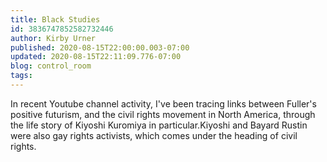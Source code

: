 ```yaml
---
title: Black Studies
id: 3836747852582732446
author: Kirby Urner
published: 2020-08-15T22:00:00.003-07:00
updated: 2020-08-15T22:11:09.776-07:00
blog: control_room
tags: 
---
```


In recent Youtube channel activity, I've been tracing links between Fuller's positive futurism, and the civil rights movement in North America, through the life story of Kiyoshi Kuromiya in particular.Kiyoshi and Bayard Rustin were also gay rights activists, which comes under the heading of civil rights.